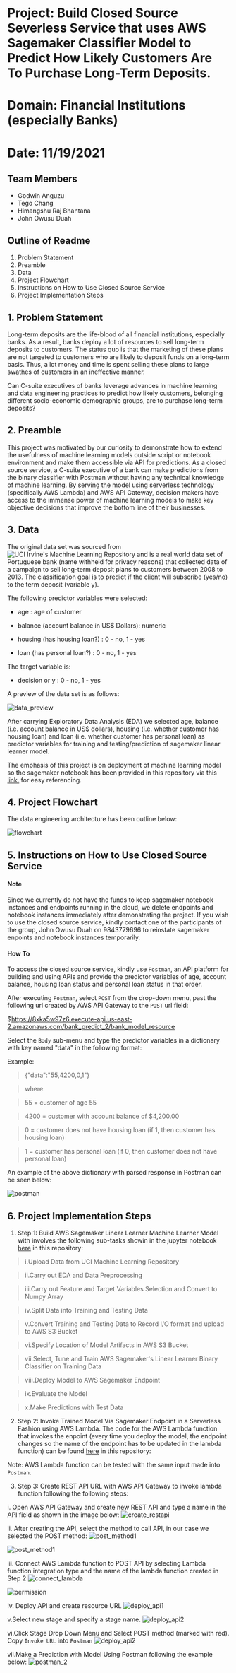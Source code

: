 # Project: Build Closed Source Severless Service that uses AWS Sagemaker Classifier Model to Predict How Likely Customers Are To Purchase Long-Term Deposits.

# Domain: Financial Institutions (especially Banks)

# Date: 11/19/2021

## Team Members
* Godwin Anguzu
* Tego Chang
* Himangshu Raj Bhantana
* John Owusu Duah

## Outline of Readme
1. Problem Statement
2. Preamble 
3. Data
4. Project Flowchart
5. Instructions on How to Use Closed Source Service
6. Project Implementation Steps


## 1. Problem Statement
Long-term deposits are the life-blood of all financial institutions, especially banks. As a result, banks deploy a lot of resources to sell long-term deposits to customers. The status quo is that the marketing of these plans are not targeted to customers who are likely to deposit funds on a long-term basis. Thus, a lot money and time is spent selling these plans to large swathes of customers in an ineffective manner. 

Can C-suite executives of banks leverage advances in machine learning and data engineering practices to predict how likely customers, belonging different socio-economic demographic groups, are to purchase long-term deposits?


## 2. Preamble
This project was motivated by our curiosity to demonstrate how to extend the usefulness of machine learning models outside script or notebook environment and make them accessible via API for predictions. As a closed source service, a C-suite executive of a bank can make predictions from the binary classifier with Postman without having any technical knowledge of machine learning. By serving the model using serverless technology (specifically AWS Lambda) and AWS API Gateway, decision makers have access to the immense power of machine learning models to make key objective decisions that improve the bottom line of their businesses.


## 3. Data
The original data set was sourced from ![UCI Irvine's Machine Learning Repository](https://archive.ics.uci.edu/ml/datasets/Bank%2BMarketing) and is a real world data set of Portuguese bank (name withheld for privacy reasons) that collected data of a campaign to sell long-term deposit plans to customers between 2008 to 2013. The classification goal is to predict if the client will subscribe (yes/no) to the term deposit (variable y). 

The following predictor variables were selected:

* age : age of customer   

* balance (account balance in US$ Dollars): numeric

* housing (has housing loan?) : 0 - no, 1 - yes

* loan (has personal loan?) : 0 - no, 1 - yes


The target variable is:

* decision or y : 0 - no, 1 - yes

A preview of the data set is as follows:

![data_preview](https://user-images.githubusercontent.com/67676957/142749563-d6af5a2d-805b-4f14-9f7f-39983b5aadc1.png)


After carrying Exploratory Data Analysis (EDA) we selected age, balance (i.e. account balance in US$ dollars), housing (i.e. whether customer has housing loan) and loan (i.e. whether customer has personal loan) as predictor variables for training and testing/prediction of sagemaker linear learner model.


The emphasis of this project is on deployment of machine learning model so the sagemaker notebook has been provided in this repository via this [link.](https://github.com/Tego-Chang/Predicting-if-customers-will-purchase-long-term-deposit-/blob/main/sagemaker_longtermdecision_model.ipynb) for easy referencing.


## 4. Project Flowchart

The data engineering architecture has been outline below:

![flowchart](https://user-images.githubusercontent.com/67676957/142749811-007dfa12-2c89-4e37-bcdb-d600928e1e3a.png)


## 5. Instructions on How to Use Closed Source Service

#### Note
Since we currently do not have the funds to keep sagemaker notebook instances and endpoints running in the cloud, we delete endpoints and notebook instances immediately after demonstrating the project. If you wish to use the closed source service, kindly contact one of the participants of the group, John Owusu Duah on 9843779696 to reinstate sagemaker enpoints and notebook instances temporarily.

#### How To
To access the closed source service, kindly use ```Postman```, an API platform for building and using APIs and provide the predictor variables of age, account balance, housing loan status and personal loan status in that order. 

After executing ```Postman```, select ```POST``` from the drop-down menu, past the following url created by AWS API Gateway to the ```POST``` url field:

$https://8xka5w97z6.execute-api.us-east-2.amazonaws.com/bank_predict_2/bank_model_resource

Select the ```Body``` sub-menu and type the predictor variables in a dictionary with key named "data" in the following format:

Example:

>{"data":"55,4200,0,1"}

>where:

>55 = customer of age 55

>4200 = customer with account balance of $4,200.00

>0 = customer does not have housing loan (if 1, then customer has housing loan)

>1 = customer has personal loan (if 0, then customer does not have personal loan)

An example of the above dictionary with parsed response in Postman can be seen below:

![postman](https://user-images.githubusercontent.com/67676957/142763292-ac045df8-6f5b-4d9a-bddc-916df7b458dc.png)


## 6. Project Implementation Steps

1. Step 1: Build AWS Sagemaker Linear Learner Machine Learner Model with involves the following sub-tasks showin in the jupyter notebook [here](https://github.com/Tego-Chang/Predicting-if-customers-will-purchase-long-term-deposit-/blob/main/sagemaker_longtermdecision_model.ipynb) in this repository:

> i.Upload Data from UCI Machine Learning Repository 

> ii.Carry out EDA and Data Preprocessing 

> iii.Carry out Feature and Target Variables Selection and Convert to Numpy Array

> iv.Split Data into Training and Testing Data

> v.Convert Training and Testing Data to Record I/O format and upload to AWS S3 Bucket

> vi.Specify Location of Model Artifacts in AWS S3 Bucket

> vii.Select, Tune and Train AWS Sagemaker's Linear Learner Binary Classifier on Training Data

> viii.Deploy Model to AWS Sagemaker Endpoint

> ix.Evaluate the Model

> x.Make Predictions with Test Data



2. Step 2: Invoke Trained Model Via Sagemaker Endpoint in a Serverless Fashion using AWS Lambda. The code for the AWS Lambda function that invokes the enpoint (every time you deploy the model, the endpoint changes so the name of the endpoint has to be updated in the lambda function) can be found [here](https://github.com/Tego-Chang/Predicting-if-customers-will-purchase-long-term-deposit-/blob/main/lambda_code.py) in this repository:

Note: AWS Lambda function can be tested with the same input made into ```Postman```.



3. Step 3: Create REST API URL with AWS API Gateway to invoke lambda function following the following steps:

  i. Open AWS API Gateway and create new REST API and type a name in the API field as shown in the image below:
  ![create_restapi](https://user-images.githubusercontent.com/67676957/142767065-5f7858a1-cb6e-4f5b-b6af-8cfe7c114f28.png)
  
  
 ii. After creating the API, select the method to call API, in our case we selected the POST method:
  ![post_method1](https://user-images.githubusercontent.com/67676957/142767453-89c49d30-f786-458d-bba2-f53b28bcc686.png)
  
  ![post_method1](https://user-images.githubusercontent.com/67676957/142767512-0eb7ec02-8a90-4774-8fef-1f9a6b24511f.png)
  
  
iii. Connect AWS Lambda function to POST API by selecting Lambda function integration type and the name of the lambda function created in Step 2
 ![connect_lambda](https://user-images.githubusercontent.com/67676957/142767660-a32ee79c-b72a-4da8-aeef-bc6a126bd814.png)
 
 ![permission](https://user-images.githubusercontent.com/67676957/142767816-a1a5313f-1a71-49c5-b893-372497a6a02a.png)
 
iv. Deploy API and create resource URL
 ![deploy_api1](https://user-images.githubusercontent.com/67676957/142767982-7c446a66-c837-420b-854d-30b1f797e5b9.png)
 
v.Select new stage and specify a stage name.
  ![deploy_api2](https://user-images.githubusercontent.com/67676957/142768073-09943b7c-b23c-4406-8226-a5c84e67ae91.png)
  
vi.Click Stage Drop Down Menu and Select POST method (marked with red). Copy ```Invoke URL``` into ```Postman```
  ![deploy_api2](https://user-images.githubusercontent.com/67676957/142768502-9336f91b-adc9-49db-905e-74c0f2b1ceea.png)
  
vii.Make a Prediction with Model Using Postman following the example below:
  ![postman_2](https://user-images.githubusercontent.com/67676957/142763292-ac045df8-6f5b-4d9a-bddc-916df7b458dc.png)

